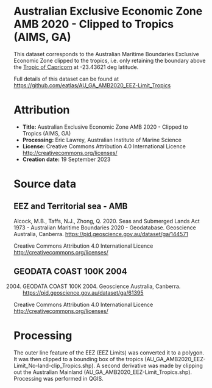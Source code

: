 # Australian Exclusive Economic Zone AMB 2020 - Clipped to Tropics (AIMS, GA)
This dataset corresponds to the Australian Maritime Boundaries Exclusive Economic Zone clipped to the tropics, i.e. only retaining the boundary above the [Tropic of Capricorn](https://en.wikipedia.org/wiki/Tropic_of_Capricorn) at -23.43621 deg latitude.

Full details of this dataset can be found at https://github.com/eatlas/AU_GA_AMB2020_EEZ-Limit_Tropics

# Attribution

- **Title:** Australian Exclusive Economic Zone AMB 2020 - Clipped to Tropics (AIMS, GA)
- **Processing:** Eric Lawrey, Australian Institute of Marine Science
- **License:** Creative Commons Attribution 4.0 International Licence http://creativecommons.org/licenses/
- **Creation date:** 19 September 2023

# Source data

## EEZ and Territorial sea - AMB
Alcock, M.B., Taffs, N.J., Zhong, Q. 2020. Seas and Submerged Lands Act 1973 - Australian Maritime Boundaries 2020 - Geodatabase. Geoscience Australia, Canberra. https://pid.geoscience.gov.au/dataset/ga/144571

Creative Commons Attribution 4.0 International Licence http://creativecommons.org/licenses/

## GEODATA COAST 100K 2004
2004. GEODATA COAST 100K 2004. Geoscience Australia, Canberra. https://pid.geoscience.gov.au/dataset/ga/61395

Creative Commons Attribution 4.0 International Licence http://creativecommons.org/licenses/

# Processing

The outer line feature of the EEZ (EEZ Limits) was converted it to a polygon. It was then clipped to a bounding box of the tropics (AU_GA_AMB2020_EEZ-Limit_No-land-clip_Tropics.shp). A second derivative was made by clipping out the Australian Mainland (AU_GA_AMB2020_EEZ-Limit_Tropics.shp). Processing was performed in QGIS. 